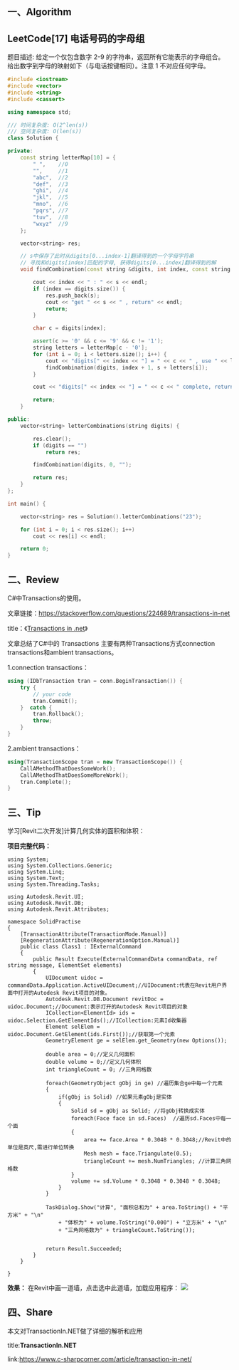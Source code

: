 ## 一、Algorithm

## LeetCode[17] 电话号码的字母组

题目描述:
  给定一个仅包含数字 2-9 的字符串，返回所有它能表示的字母组合。
  给出数字到字母的映射如下（与电话按键相同）。注意 1 不对应任何字母。

```cpp
#include <iostream>
#include <vector>
#include <string>
#include <cassert>

using namespace std;

/// 时间复杂度: O(2^len(s))
/// 空间复杂度: O(len(s))
class Solution {

private:
	const string letterMap[10] = {
		" ",    //0
		"",     //1
		"abc",  //2
		"def",  //3
		"ghi",  //4
		"jkl",  //5
		"mno",  //6
		"pqrs", //7
		"tuv",  //8
		"wxyz"  //9
	};

	vector<string> res;

	// s中保存了此时从digits[0...index-1]翻译得到的一个字母字符串
	// 寻找和digits[index]匹配的字母, 获得digits[0...index]翻译得到的解
	void findCombination(const string &digits, int index, const string &s) {

		cout << index << " : " << s << endl;
		if (index == digits.size()) {
			res.push_back(s);
			cout << "get " << s << " , return" << endl;
			return;
		}

		char c = digits[index];

		assert(c >= '0' && c <= '9' && c != '1');
		string letters = letterMap[c - '0'];
		for (int i = 0; i < letters.size(); i++) {
			cout << "digits[" << index << "] = " << c << " , use " << letters[i] << endl;
			findCombination(digits, index + 1, s + letters[i]);
		}

		cout << "digits[" << index << "] = " << c << " complete, return" << endl;

		return;
	}

public:
	vector<string> letterCombinations(string digits) {

		res.clear();
		if (digits == "")
			return res;

		findCombination(digits, 0, "");

		return res;
	}
};

int main() {

	vector<string> res = Solution().letterCombinations("23");

	for (int i = 0; i < res.size(); i++)
		cout << res[i] << endl;

	return 0;
}
```

## 二、Review

C#中Transactions的使用。

文章链接：https://stackoverflow.com/questions/224689/transactions-in-net

title：《[Transactions in .net](https://stackoverflow.com/questions/224689/transactions-in-net)》

  文章总结了C#中的 Transactions 主要有两种Transactions方式connection transactions和ambient transactions。

1.connection transactions：

```cpp
using (IDbTransaction tran = conn.BeginTransaction()) {
    try {
        // your code
        tran.Commit();
    }  catch {
        tran.Rollback();
        throw;
    }
}
```

2.ambient transactions：

```cpp
using(TransactionScope tran = new TransactionScope()) {
    CallAMethodThatDoesSomeWork();
    CallAMethodThatDoesSomeMoreWork();
    tran.Complete();
}
```

## 三、Tip

学习[Revit二次开发]计算几何实体的面积和体积：

**项目完整代码：**

```
using System;
using System.Collections.Generic;
using System.Linq;
using System.Text;
using System.Threading.Tasks;

using Autodesk.Revit.UI;
using Autodesk.Revit.DB;
using Autodesk.Revit.Attributes;

namespace SolidPractise
{
    [TransactionAttribute(TransactionMode.Manual)]
    [RegenerationAttribute(RegenerationOption.Manual)]
    public class Class1 : IExternalCommand
    {
        public Result Execute(ExternalCommandData commandData, ref string message, ElementSet elements)
        {
            UIDocument uidoc = commandData.Application.ActiveUIDocument;//UIDocument:代表在Revit用户界面中打开的Autodesk Revit项目的对象。
            Autodesk.Revit.DB.Document revitDoc = uidoc.Document;//Document:表示打开的Autodesk Revit项目的对象
            ICollection<ElementId> ids = uidoc.Selection.GetElementIds();//ICollection:元素Id收集器
            Element selElem = uidoc.Document.GetElement(ids.First());//获取第一个元素
            GeometryElement ge = selElem.get_Geometry(new Options());

            double area = 0;//定义几何面积
            double volume = 0;//定义几何体积
            int triangleCount = 0; //三角网格数

            foreach(GeometryObject gObj in ge) //遍历集合ge中每一个元素
            {
                if(gObj is Solid) //如果元素gObj是实体
                {
                    Solid sd = gObj as Solid; //将gObj转换成实体
                    foreach(Face face in sd.Faces)  //遍历sd.Faces中每一个面
                    {
                        area += face.Area * 0.3048 * 0.3048;//Revit中的单位是英尺,需进行单位转换
                        Mesh mesh = face.Triangulate(0.5);
                        triangleCount += mesh.NumTriangles; //计算三角网格数
                    }
                    volume += sd.Volume * 0.3048 * 0.3048 * 0.3048;
                }
            }

            TaskDialog.Show("计算", "面积总和为" + area.ToString() + "平方米" + "\n"
                + "体积为" + volume.ToString("0.000") + "立方米" + "\n"
                + "三角网格数为" + triangleCount.ToString());


            return Result.Succeeded;
        }
    }

}

```

**效果：**
在Revit中画一道墙，点击选中此道墙，加载应用程序：
![](https://ws1.sinaimg.cn/large/005SvaFtgy1fy1qyy416pj30o80l2dgp.jpg)

## 四、Share

本文对TransactionIn.NET做了详细的解析和应用

title:**TransactionIn.NET**

link:https://www.c-sharpcorner.com/article/transaction-in-net/
